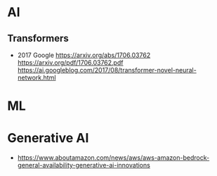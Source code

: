 # AI
## Transformers 
- 2017 Google https://arxiv.org/abs/1706.03762 https://arxiv.org/pdf/1706.03762.pdf https://ai.googleblog.com/2017/08/transformer-novel-neural-network.html

# ML

# Generative AI
- https://www.aboutamazon.com/news/aws/aws-amazon-bedrock-general-availability-generative-ai-innovations

